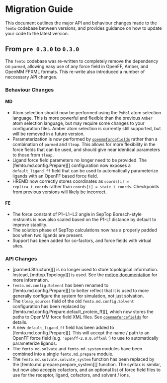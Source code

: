 # Migration Guide

This document outlines the major API and behaviour changes made to the `femto` codebase between versions, and provides
guidance on how to update your code to the latest version.

## From `pre 0.3.0` to `0.3.0`

The `femto` codebase was re-written to completely remove the dependency on `parmed`, allowing easy use of any force
field in OpenFF, Amber, and OpenMM FFXML formats. This re-write also introduced a number of neccessary API changes.

### Behaviour Changes

#### MD

-   Atom selection should now be performed using the `PyMol` atom selection language. This is more powerful and flexible
    than the previous `Amber` atom selection language, but may require some changes to your configuration files. Amber
    atom selection is currently still supported, but will be removed in a future version.
-   Parameterization is now performed by
    [`openmmforcefields`](https://github.com/openmm/openmmforcefields?tab=readme-ov-file) rather than a combination of
    `parmed` and `tleap`. This allows for more flexibility in the force fields that can be used, and should give near
    identical parameters to those from `tleap`.
-   Ligand force field parameters no longer need to be provided. The [femto.md.config.Prepare][] configuration now
    exposes a `default_ligand_ff` field that can be used to automatically parameterize ligands with an OpenFF based
    force field.
-   HREMD now correctly stores coordinates as ``coords[i] = replica_i_coords`` rather than ``coords[i] = state_i_coords``.
    Checkpoints from previous versions will likely be incorrect.

#### FE

-   The force constant of P1−L1−L2 angle in SepTop Boresch-style restraints is now also scaled based on the P1-L1 distance by
    default to improve stability.
-   The solution phase of SepTop calculations now has a properly padded box when two ligands are present.
-   Support has been added for co-factors, and force fields with virtual sites.

### API Changes

-   [parmed.Structure][] is no longer used to store topological information. Instead, [mdtop.Topology][] is
    used. See the [mdtop documentation](https://simonboothroyd.github.io/mdtop/latest/) for more information.
-   `femto.md.config.Solvent` has been renamed to [femto.md.config.Prepare][] to better reflect that it is used to
    more generally configure the system for simulation, not just solvation.
-   The `tleap_sources` field of the old `femto.md.config.Solvent` configuration has been replaced by
    [femto.md.config.Prepare.default_protein_ff][], which now stores the paths to OpenMM force field XML files. See
    [`openmmforcefields`](https://github.com/openmm/openmmforcefields?tab=readme-ov-file#using-the-amber-and-charmm-biopolymer-force-fields)
    for details.
-   A new `default_ligand_ff` field has been added to [femto.md.config.Prepare][]. This will accept the name / path
    to an OpenFF force field (e.g. `'openff-2.0.0.offxml'`) to use to automatically parameterize ligands.
-   The `femto.md.solvate` and `femto.md.system` modules have been combined into a single `femto.md.prepare` module.
-   The `femto.md.solvate.solvate_system` function has been replaced by the [femto.md.prepare.prepare_system][]
    function. The syntax is similar, but now also accepts cofactors, and an optional list of force field files to use
    for the receptor, ligand, cofactors, and solvent / ions.
